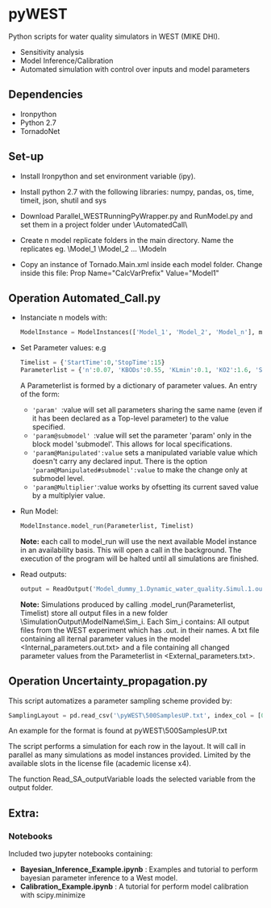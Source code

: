 # pyWEST
Python scripts for water quality simulators in WEST (MIKE DHI). 

- Sensitivity analysis
- Model Inference/Calibration
- Automated simulation with control over inputs and model parameters

## Dependencies 
- Ironpython
- Python 2.7
- TornadoNet

## Set-up

- Install Ironpython and set environment variable (ipy). 
- Install python 2.7 with the following libraries:
    numpy, pandas, os, time, timeit, json, shutil and sys

- Download Parallel_WESTRunningPyWrapper.py and RunModel.py and set them in a project folder under \AutomatedCall\
- Create n model replicate folders in the main directory. Name the replicates eg. \Model_1 \Model_2 ... \Modeln
- Copy an instance of Tornado.Main.xml inside each model folder. Change inside this file: Prop Name="CalcVarPrefix" Value="Model1"

## Operation Automated_Call.py

- Instanciate n models with:
  ```python
  ModelInstance = ModelInstances(['Model_1', 'Model_2', 'Model_n'], modelPath = "<ProjectFolder>")
  ```
- Set Parameter values:
  e.g
  ```python
  Timelist = {'StartTime':0,'StopTime':15}
  Parameterlist = {'n':0.07, 'KBODs':0.55, 'KLmin':0.1, 'KO2':1.6, 'SOD':1} 
  ```
  A Parameterlist is formed by a dictionary of parameter values.
  An entry of the form:
    -  ```'param' ```:value will set all parameters sharing the same name (even if it has been declared as a Top-level parameter) to the value specified.
    -  ```'param@submodel' ```:value will set the parameter 'param' only in the block model 'submodel'. This allows for local specifications.
    - ```'param@Manipulated':value``` sets a manipulated variable value which doesn't carry any declared input. There is the option                   ```'param@Manipulated#submodel':value``` to make the change only at submodel level.
    - ```'param@Multiplier'```:value works by ofsetting its current saved value by a multiplyier value.

- Run Model:
  ```python
  ModelInstance.model_run(Parameterlist, Timelist)
  ```
  **Note:** each call to model_run will use the next available Model instance in an availability basis. This will open a call in the background. The execution of the program will be halted until all simulations are finished.
- Read outputs:
  ```python
  output = ReadOutput('Model_dummy_1.Dynamic_water_quality.Simul.1.out.txt', ModelInstance.InstanceNames[0], TimeWindowStart = '01-01-2012 00:00:00', variable = '.River_5.DO')
  ```
  
  **Note:** Simulations produced by calling .model_run(Parameterlist, Timelist) store all output files in a new folder \SimulationOutput\ModelName\Sim_i\. Each Sim_i contains: All output files from the WEST experiment which has .out. in their names. A txt file containing all iternal parameter values in the model <Internal_parameters.out.txt> and a file containing all changed parameter values from the Parameterlist in <External_parameters.txt>.
  
## Operation Uncertainty_propagation.py

This script automatizes a parameter sampling scheme provided by:

  ```python
 SamplingLayout = pd.read_csv('\pyWEST\500SamplesUP.txt', index_col = [0])
  ```
An example for the format is found at pyWEST\500SamplesUP.txt

The script performs a simulation for each row in the layout. It will call in parallel as many simulations as model instances provided. Limited by the available slots in the license file (academic license x4).

The function Read_SA_outputVariable loads the selected variable from the output folder.


## Extra:
### Notebooks
Included two jupyter notebooks containing:

- **Bayesian_Inference_Example.ipynb** : Examples and tutorial to perform bayesian parameter inference to a West model.
- **Calibration_Example.ipynb** : A tutorial for perform model calibration with scipy.minimize
